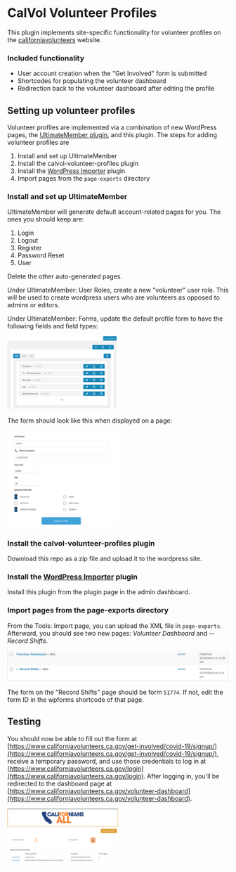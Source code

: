 # CalVol Volunteer Profiles

This plugin implements site-specific functionality for volunteer profiles on the [californiavolunteers](https://www.californiavolunteers.ca.gov/) website.

### Included functionality
- User account creation when the "Get Involved" form is submitted
- Shortcodes for populating the volunteer dashboard
- Redirection back to the volunteer dashboard after editing the profile

## Setting up volunteer profiles
Volunteer profiles are implemented via a combination of new WordPress pages, the [UltimateMember plugin](https://ultimatemember.com/), and this plugin. The steps for adding volunteer profiles are
1. Install and set up UltimateMember
1. Install the calvol-volunteer-profiles plugin
1. Install the [WordPress Importer](https://wordpress.org/plugins/wordpress-importer/) plugin
1. Import pages from the `page-exports` directory

### Install and set up UltimateMember
UltimateMember will generate default account-related pages for you. The ones you should keep are:
1. Login
1. Logout
1. Register
1. Password Reset
1. User

Delete the other auto-generated pages.

Under UltimateMember: User Roles, create a new "volunteer" user role. This will be used to create wordpress users who are volunteers as opposed to admins or editors.

Under UltimateMember: Forms, update the default profile form to have the following fields and field types:

<img src='img/um-profile.png' width='50%'>

The form should look like this when displayed on a page:

<img src='img/profile-edit-page.png' width='50%'>

### Install the calvol-volunteer-profiles plugin
Download this repo as a zip file and upload it to the wordpress site.

### Install the [WordPress Importer](https://wordpress.org/plugins/wordpress-importer/) plugin
Install this plugin from the plugin page in the admin dashboard.

### Import pages from the page-exports directory
From the Tools: Import page, you can upload the XML file in `page-exports`. Afterward, you should see two new pages: *Volunteer Dashboard* and *-- Record Shifts*.

![](img/pages-screenshot.png)

The form on the "Record Shifts" page should be form `51774`. If not, edit the form ID in the wpforms shortcode of that page.

## Testing
You should now be able to fill out the form at [https://www.californiavolunteers.ca.gov/get-involved/covid-19/signup/](https://www.californiavolunteers.ca.gov/get-involved/covid-19/signup/), receive a temporary password, and use those credentials to log in at [https://www.californiavolunteers.ca.gov/login](https://www.californiavolunteers.ca.gov/login). After logging in, you'll be redirected to the dashboard page at [https://www.californiavolunteers.ca.gov/volunteer-dashboard](https://www.californiavolunteers.ca.gov/volunteer-dashboard).

<img src='img/dashboard-page.png' width='50%'>
